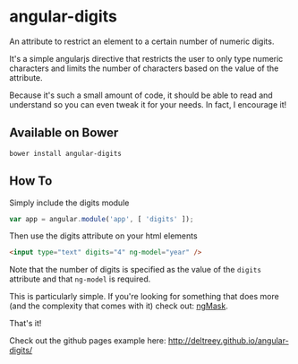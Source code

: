 angular-digits
=====

An attribute to restrict an element to a certain number of numeric digits.

It's a simple angularjs directive that restricts the user to only type numeric characters and limits the number of characters based on the value of the attribute.

Because it's such a small amount of code, it should be able to read and understand so you can even tweak it for your needs.  In fact, I encourage it!

Available on Bower
-----

`bower install angular-digits`

How To
-----
Simply include the digits module

```javascript
var app = angular.module('app', [ 'digits' ]);
```

Then use the digits attribute on your html elements

```html
<input type="text" digits="4" ng-model="year" />
```

Note that the number of digits is specified as the value of the `digits` attribute and that `ng-model` is required.

This is particularly simple.  If you're looking for something that does more (and the complexity that comes with it) check out: [ngMask](https://github.com/candreoliveira/ngMask).

That's it!

Check out the github pages example here: http://deltreey.github.io/angular-digits/
